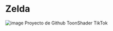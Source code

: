 # Zelda
![image](https://github.com/SebastianJDev/Zelda/assets/104598507/433cbd45-d08f-4891-bfc8-7a5d30591b89)
Proyecto de Github ToonShader TikTok
